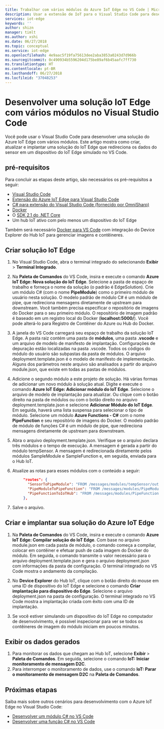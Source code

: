 ```yaml
---
title: Trabalhar com vários módulos do Azure IoT Edge no VS Code | Microsoft Docs
description: Usar a extensão de IoT para o Visual Studio Code para desenvolver vários módulos de uma vez para o Azure IoT Edge
services: iot-edge
keywords: ''
author: shizn
manager: timlt
ms.author: xshi
ms.date: 06/27/2018
ms.topic: conceptual
ms.service: iot-edge
ms.openlocfilehash: 4e9aac5f19fa75613dee2aba3853a0243d7d966b
ms.sourcegitcommit: 0c490934b5596204d175be89af6b45aafc7ff730
ms.translationtype: HT
ms.contentlocale: pt-BR
ms.lasthandoff: 06/27/2018
ms.locfileid: "37048253"
---
```

# <a name="develop-an-iot-edge-solution-with-multiple-modules-in-visual-studio-code"></a>Desenvolver uma solução IoT Edge com vários módulos no Visual Studio Code

Você pode usar o Visual Studio Code para desenvolver uma solução do Azure IoT Edge com vários módulos. Este artigo mostra como criar, atualizar e implantar uma solução do IoT Edge que redireciona os dados do sensor em um dispositivo do IoT Edge simulado no VS Code. 

## <a name="prerequisites"></a>pré-requisitos

Para concluir as etapas deste artigo, são necessários os pré-requisitos a seguir:

- [Visual Studio Code](https://code.visualstudio.com/)
- [Extensão do Azure IoT Edge para Visual Studio Code](https://marketplace.visualstudio.com/items?itemName=vsciot-vscode.azure-iot-edge)
- [C# para extensão do Visual Studio Code (fornecido por OmniSharp)](https://marketplace.visualstudio.com/items?itemName=ms-vscode.csharp)
- [Docker](https://docs.docker.com/engine/installation/)
- O [SDK 2.1 do .NET Core](https://www.microsoft.com/net/download)
- Um hub IoT ativo com pelo menos um dispositivo do IoT Edge

Também será necessário [Docker para VS Code](https://marketplace.visualstudio.com/items?itemName=PeterJausovec.vscode-docker) com integração do Device Explorer do Hub IoT para gerenciar imagens e contêineres.

## <a name="create-your-iot-edge-solution"></a>Criar solução IoT Edge

1. No Visual Studio Code, abra o terminal integrado do selecionando **Exibir** > **Terminal Integrado**. 

1. Na **Paleta de Comandos** do VS Code, insira e execute o comando **Azure IoT Edge: Nova solução do IoT Edge**. Selecione a pasta de espaço de trabalho e forneça o nome da solução (o padrão é EdgeSolution). Crie um módulo C# (com o nome **PipeModule**) como o primeiro módulo de usuário nesta solução. O modelo padrão de módulo C# é um módulo de pipe, que redireciona mensagens diretamente de upstream para downstream. Você também precisa especificar o repositório de imagens do Docker para o seu primeiro módulo. O repositório de imagem padrão é baseado em um registro local do Docker (**localhost:5000/<first module name>**). Você pode alterá-lo para Registro de Contêiner do Azure ou Hub do Docker. 

2. A janela do VS Code carregará seu espaço de trabalho da solução IoT Edge. A pasta raiz contém uma pasta de **módulos**, uma pasta **.vscode** e um arquivo de modelo de manifesto de implantação. Configurações de depuração estão localizadas na pasta .vscode. Todos os códigos do módulo do usuário são subpastas da pasta de módulos. O arquivo deployment.template.json é o modelo de manifesto de implementação. Alguns dos parâmetros neste arquivo são analisados a partir do arquivo module.json, que existe em todas as pastas de módulos.

3. Adicione o segundo módulo a este projeto de solução. Há várias formas de adicionar um novo módulo à solução atual. Digite e execute o comando **Azure IoT Edge: Adicionar módulo do IoT Edge**. Selecione o arquivo de modelo de implantação para atualizar. Ou clique com o botão direito na pasta de módulos ou com o botão direito no arquivo deployment.template.json e selecione **Adicionar Módulo do IoT Edge**. Em seguida, haverá uma lista suspensa para selecionar o tipo de módulo. Selecione um módulo **Azure Functions - C#** com o nome **PipeFunction** e seu repositório de imagens do Docker. O modelo padrão de módulo de funções C# é um módulo de pipe, que redireciona mensagens diretamente de upstream para downstream.

4. Abra o arquivo deployment.template.json. Verifique se o arquivo declara três módulos e o tempo de execução. A mensagem é gerada a partir do módulo tempSensor. A mensagem é redirecionada diretamente pelos módulos SampleModule e SampleFunction e, em seguida, enviada para o Hub IoT. 

5. Atualize as rotas para esses módulos com o conteúdo a seguir:

   ```json
        "routes": {
          "SensorToPipeModule": "FROM /messages/modules/tempSensor/outputs/temperatureOutput INTO BrokeredEndpoint(\"/modules/PipeModule/inputs/input1\")",
          "PipeModuleToPipeFunction": "FROM /messages/modules/PipeModule/outputs/output1 INTO BrokeredEndpoint(\"/modules/PipeFunction/inputs/input1\")",
          "PipeFunctionToIoTHub": "FROM /messages/modules/PipeFunction/outputs/output1 INTO $upstream"
        },
   ```

5. Salve o arquivo.

## <a name="build-and-deploy-your-iot-edge-solution"></a>Criar e implantar sua solução do Azure IoT Edge

1. Na **Paleta de Comandos** do VS Code, insira e execute o comando **Azure IoT Edge: Compilar solução do IoT Edge**. Com base no arquivo module.json em cada pasta de módulo, o comando começa a compilar, colocar em contêiner e efetuar push de cada imagem do Docker do módulo. Em seguida, o comando transmite o valor necessário para o arquivo deployment.template.json e gera o arquivo deployment.json com informações da pasta de configuração. O terminal integrado no VS Code mostra o andamento da compilação. 

2. No **Device Explorer** do Hub IoT, clique com o botão direito do mouse em uma ID de dispositivo do IoT Edge e selecione o comando **Criar implantação para dispositivo do Edge**. Selecione o arquivo deployment.json na pasta de configuração. O terminal integrado no VS Code mostra a implantação criada com êxito com uma ID de implantação.

3. Se você estiver simulando um dispositivo do IoT Edge no computador de desenvolvimento, é possível inspecionar para ver se todos os contêineres de imagem do módulo iniciam em poucos minutos.

## <a name="view-the-generated-data"></a>Exibir os dados gerados

1. Para monitorar os dados que chegam ao Hub IoT, selecione **Exibir** > **Paleta de Comandos**. Em seguida, selecione o comando **IoT: Iniciar monitoramento de mensagem D2C**. 
2. Para interromper o monitoramento de dados, use o comando **IoT: Parar o monitoramento de mensagem D2C** na **Paleta de Comandos**. 

## <a name="next-steps"></a>Próximas etapas

Saiba mais sobre outros cenários para desenvolvimento com o Azure IoT Edge no Visual Studio Code:

* [Desenvolver um módulo C# no VS Code](how-to-develop-csharp-module.md)
* [Desenvolver uma função C# no VS Code](how-to-develop-csharp-function.md)
